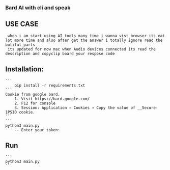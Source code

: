 ### Bard AI with cli and speak 

## USE CASE
     when i am start using AI tools many time i wanna vist browser its eat lot more time and also after get the answer i totally ignore read the butiful parts 
     its updated for now mac when Audio devices connected its read the description and copyclip board your respose code 

## Installation:
    ```
        pip install -r requirements.txt
    ```
    Cookie from google bard.
        1. Visit https://bard.google.com/
        2. F12 for console
        3. Session: Application → Cookies → Copy the value of __Secure-1PSID cookie.
    ```
    ```
    python3 main.py
        -- Enter your token:

## Run 
    ```
    python3 main.py
    ```
